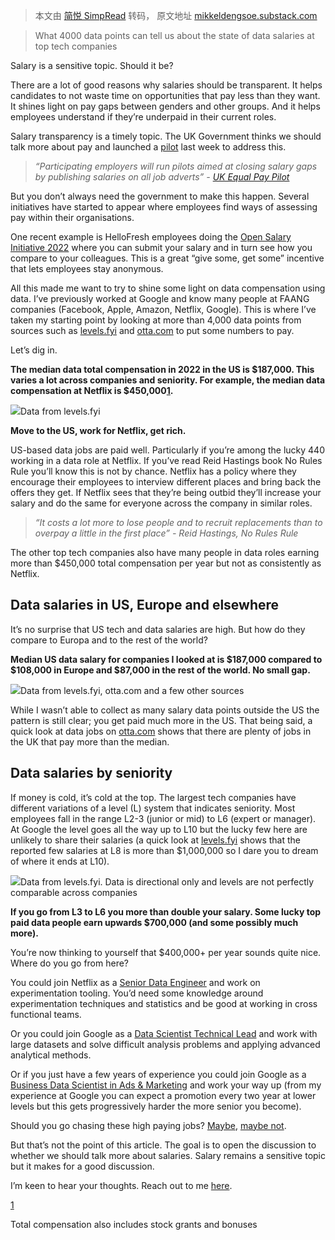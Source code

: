 > 本文由 [简悦 SimpRead](http://ksria.com/simpread/) 转码， 原文地址 [mikkeldengsoe.substack.com](https://mikkeldengsoe.substack.com/p/data-salaries-2022?utm_campaign=Data_Elixir&utm_source=Data_Elixir_378&s=r)

> What 4000 data points can tell us about the state of data salaries at top tech companies

Salary is a sensitive topic. Should it be?

There are a lot of good reasons why salaries should be transparent. It helps candidates to not waste time on opportunities that pay less than they want. It shines light on pay gaps between genders and other groups. And it helps employees understand if they’re underpaid in their current roles. 

Salary transparency is a timely topic. The UK Government thinks we should talk more about pay and launched a [pilot](https://www.gov.uk/government/news/government-launches-pay-transparency-pilot-to-break-down-barriers-for-women) last week to address this.

> _“Participating employers will run pilots aimed at closing salary gaps by publishing salaries on all job adverts” - [UK Equal Pay Pilot](https://www.gov.uk/government/news/government-launches-pay-transparency-pilot-to-break-down-barriers-for-women)_

But you don’t always need the government to make this happen. Several initiatives have started to appear where employees find ways of assessing pay within their organisations.

One recent example is HelloFresh employees doing the [Open Salary Initiative 2022](https://hfsalary.org/) where you can submit your salary and in turn see how you compare to your colleagues. This is a great “give some, get some” incentive that lets employees stay anonymous. 

All this made me want to try to shine some light on data compensation using data. I’ve previously worked at Google and know many people at FAANG companies (Facebook, Apple, Amazon, Netflix, Google). This is where I’ve taken my starting point by looking at more than 4,000 data points from sources such as [levels.fyi](http://levels.fyi) and [otta.com](http://otta.com) to put some numbers to pay.

Let’s dig in.

**The median data total compensation in 2022 in the US is $187,000. This varies a lot across companies and seniority. For example, the median data compensation at Netflix is $450,000[1](#footnote-1).**

[![](https://cdn.substack.com/image/fetch/w_1456,c_limit,f_auto,q_auto:good,fl_progressive:steep/https%3A%2F%2Fbucketeer-e05bbc84-baa3-437e-9518-adb32be77984.s3.amazonaws.com%2Fpublic%2Fimages%2Fb009fabf-0821-46fe-ac24-a9f0fdb2f8fd_1330x806.png)](https://cdn.substack.com/image/fetch/f_auto,q_auto:good,fl_progressive:steep/https%3A%2F%2Fbucketeer-e05bbc84-baa3-437e-9518-adb32be77984.s3.amazonaws.com%2Fpublic%2Fimages%2Fb009fabf-0821-46fe-ac24-a9f0fdb2f8fd_1330x806.png)Data from levels.fyi

**Move to the US, work for Netflix, get rich.** 

US-based data jobs are paid well. Particularly if you’re among the lucky 440 working in a data role at Netflix. If you’ve read Reid Hastings book No Rules Rule you’ll know this is not by chance. Netflix has a policy where they encourage their employees to interview different places and bring back the offers they get. If Netflix sees that they’re being outbid they’ll increase your salary and do the same for everyone across the company in similar roles. 

> _“It costs a lot more to lose people and to recruit replacements than to overpay a little in the first place” - Reid Hastings, No Rules Rule_

The other top tech companies also have many people in data roles earning more than $450,000 total compensation per year but not as consistently as Netflix.

Data salaries in US, Europe and elsewhere
-----------------------------------------

It’s no surprise that US tech and data salaries are high. But how do they compare to Europa and to the rest of the world? 

**Median US data salary for companies I looked at is $187,000 compared to $108,000 in Europe and $87,000 in the rest of the world. No small gap.**

[![](https://cdn.substack.com/image/fetch/w_1456,c_limit,f_auto,q_auto:good,fl_progressive:steep/https%3A%2F%2Fbucketeer-e05bbc84-baa3-437e-9518-adb32be77984.s3.amazonaws.com%2Fpublic%2Fimages%2F5673a267-f5d1-4819-aa22-d714edab850c_1586x826.png)](https://cdn.substack.com/image/fetch/f_auto,q_auto:good,fl_progressive:steep/https%3A%2F%2Fbucketeer-e05bbc84-baa3-437e-9518-adb32be77984.s3.amazonaws.com%2Fpublic%2Fimages%2F5673a267-f5d1-4819-aa22-d714edab850c_1586x826.png)Data from levels.fyi, otta.com and a few other sources

While I wasn’t able to collect as many salary data points outside the US the pattern is still clear; you get paid much more in the US. That being said, a quick look at data jobs on [otta.com](http://otta.com) shows that there are plenty of jobs in the UK that pay more than the median.

Data salaries by seniority
--------------------------

If money is cold, it’s cold at the top. The largest tech companies have different variations of a level (L) system that indicates seniority. Most employees fall in the range L2-3 (junior or mid) to L6 (expert or manager). At Google the level goes all the way up to L10 but the lucky few here are unlikely to share their salaries (a quick look at [levels.fyi](https://www.levels.fyi/?compare=Google,Facebook,Microsoft&track=Software%20Engineer#negotiation-promo-home) shows that the reported few salaries at L8 is more than $1,000,000 so I dare you to dream of where it ends at L10). 

[![](https://cdn.substack.com/image/fetch/w_1456,c_limit,f_auto,q_auto:good,fl_progressive:steep/https%3A%2F%2Fbucketeer-e05bbc84-baa3-437e-9518-adb32be77984.s3.amazonaws.com%2Fpublic%2Fimages%2Fc7d86af6-756a-4844-9cfc-7e3d1bf509d0_1622x1284.png)](https://cdn.substack.com/image/fetch/f_auto,q_auto:good,fl_progressive:steep/https%3A%2F%2Fbucketeer-e05bbc84-baa3-437e-9518-adb32be77984.s3.amazonaws.com%2Fpublic%2Fimages%2Fc7d86af6-756a-4844-9cfc-7e3d1bf509d0_1622x1284.png)Data from levels.fyi. Data is directional only and levels are not perfectly comparable across companies

**If you go from L3 to L6 you more than double your salary. Some lucky top paid data people earn upwards $700,000 (and some possibly much more).**

You’re now thinking to yourself that $400,000+ per year sounds quite nice. Where do you go from here?

You could join Netflix as a [Senior Data Engineer](https://jobs.netflix.com/jobs/122379620) and work on experimentation tooling. You’d need some knowledge around experimentation techniques and statistics and be good at working in cross functional teams.

Or you could join Google as a [Data Scientist Technical Lead](https://careers.google.com/jobs/results/101924463135597254-data-scientist-technical-lead/?distance=50&hl=en_US&jlo=en_US&location=Mountain%20View,%20CA,%20USA&q=staff%20data%20scientist) and work with large datasets and solve difficult analysis problems and applying advanced analytical methods.

Or if you just have a few years of experience you could join Google as a [Business Data Scientist in Ads & Marketing](https://careers.google.com/jobs/results/138580637037535942-business-data-scientist-ads-marketing-analytics/?distance=50&hl=en_US&jlo=en_US&location=Mountain%20View,%20CA,%20USA&q=staff%20data%20scientist) and work your way up (from my experience at Google you can expect a promotion every two year at lower levels but this gets progressively harder the more senior you become).

Should you go chasing these high paying jobs? [Maybe](https://www.inc.com/business-insider/best-google-benefits.html), [maybe not](https://blog.devgenius.io/why-working-at-google-is-bad-for-data-engineers-fc0ca5e09463).

But that’s not the point of this article. The goal is to open the discussion to whether we should talk more about salaries. Salary remains a sensitive topic but it makes for a good discussion. 

I’m keen to hear your thoughts. Reach out to me [here](https://www.linkedin.com/in/mikkeldengsoe/?originalSubdomain=uk).

[1](#footnote-anchor-1)

Total compensation also includes stock grants and bonuses